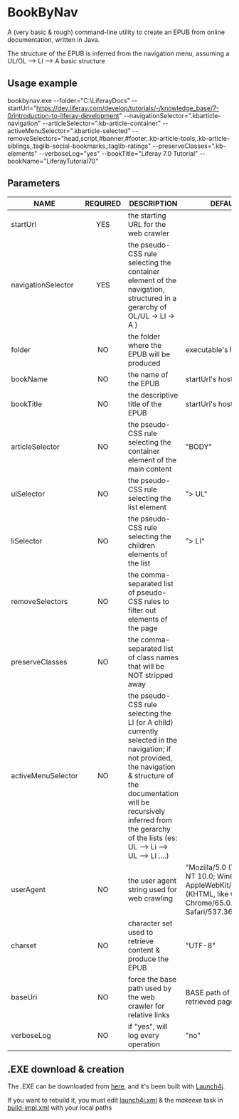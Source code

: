 # BookByNav
A (very basic & rough) command-line utility to create an EPUB from online documentation, written in Java.

The structure of the EPUB is inferred from the navigation menu, assuming a UL/OL --> LI --> A basic structure

## Usage example

bookbynav.exe \-\-folder="C:\LiferayDocs" \-\-startUrl="https://dev.liferay.com/develop/tutorials/-/knowledge_base/7-0/introduction-to-liferay-development" \-\-navigationSelector=".kbarticle-navigation" \-\-articleSelector=".kb-article-container" \-\-activeMenuSelector=".kbarticle-selected" \-\-removeSelectors="head,script,#banner,#footer,.kb-article-tools,.kb-article-siblings,.taglib-social-bookmarks,.taglib-ratings" \-\-preserveClasses=".kb-elements" \-\-verboseLog="yes"  \-\-bookTitle="Liferay 7.0 Tutorial" \-\-bookName="LiferayTutorial70"

## Parameters

| NAME  |REQUIRED   |DESCRIPTION   |DEFAULT   |
| ------------ | :---: | ------------ | ------------ |
|   startUrl|  YES |the starting URL for the web crawler    |   |
|  navigationSelector |YES   |the pseudo-CSS rule selecting the container element  of the navigation, structured in a gerarchy of  OL/UL -> LI -> A )  |   |
|  folder |NO |the folder where the EPUB will be produced     | executable's location   |
|  bookName |NO   | the name of the EPUB   | startUrl's hostname  |
|  bookTitle | NO  | the descriptive title of the EPUB   |   startUrl's hostname |
|  articleSelector | NO  |  the pseudo-CSS rule selecting the container element of the main content | "BODY" |
| ulSelector  |   NO | the pseudo-CSS rule selecting the list element  | "> UL"  |
|  liSelector | NO   |  the pseudo-CSS rule selecting the children elements of the list  |   "> LI" |
|  removeSelectors |NO   | the comma-separated list of pseudo-CSS rules to filter out elements of the page   |   |
| preserveClasses  | NO  | the comma-separated list of class names that will be NOT stripped away  |   |
| activeMenuSelector  |NO   | the pseudo-CSS rule selecting the LI (or A child)  currently selected in the navigation; if not provided, the navigation  & structure of the documentation will be recursively inferred from the gerarchy of the lists (es: UL --> Li --> UL --> LI ....)  |   |
|  userAgent |  NO | the user agent string used for web crawling  |  "Mozilla/5.0 (Windows NT 10.0; Win64; x64) AppleWebKit/537.36 (KHTML, like Gecko) Chrome/65.0.3325.181 Safari/537.36" |
| charset  | NO  |  character set used to retrieve content & produce the EPUB | "UTF-8"  |
|  baseUri | NO  | force the base path used by the web crawler for relative links   | BASE path of the retrieved page   |
| verboseLog  | NO   |  if "yes", will log every operation|  "no"  |


## .EXE download & creation

The .EXE can be downloaded from [here][1], and it's been built with [Launch4j][2].

If you want to rebuild it, you must edit [launch4j.xml][3] & the *makeexe* task in [build-impl.xml][4] with your local paths 

[1]: https://github.com/gpizzimenti/BookByNav/blob/master/BookByNav/exe/bookbynav.exe "bookbynav.exe - 13.5 Mb"
[2]: http://launch4j.sourceforge.net/ "Go to Launch4j homepage"
[3]: https://github.com/gpizzimenti/BookByNav/blob/master/BookByNav/exe/launch4j.xml "launch4j configuration "
[4]: https://github.com/gpizzimenti/BookByNav/blob/master/BookByNav/nbproject/build-impl.xml "ANT tasks"
